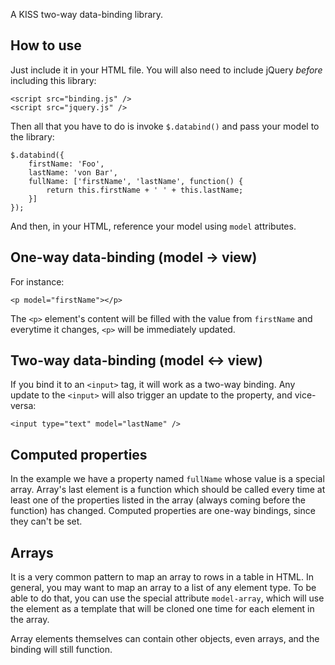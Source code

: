 
A KISS two-way data-binding library.

## How to use

Just include it in your HTML file. You will also need to include jQuery *before* including this library:

    <script src="binding.js" />
    <script src="jquery.js" />

Then all that you have to do is invoke `$.databind()` and pass your model to the library:

    $.databind({
        firstName: 'Foo',
        lastName: 'von Bar',
        fullName: ['firstName', 'lastName', function() {
            return this.firstName + ' ' + this.lastName;
        }]
    });

And then, in your HTML, reference your model using `model` attributes. 

## One-way data-binding (model -> view)

For instance:

    <p model="firstName"></p>

The `<p>` element's content will be filled with the value from `firstName` and everytime it changes, `<p>` will be 
immediately updated.

## Two-way data-binding (model <-> view)

If you bind it to an `<input>` tag, it will work as a two-way binding. Any update to the `<input>` will also trigger 
an update to the property, and vice-versa:

    <input type="text" model="lastName" />

## Computed properties

In the example we have a property named `fullName` whose value is a special array. Array's last element is a function
 which should be called every time at least one of the properties listed in the array (always coming before the 
 function) has changed. Computed properties are one-way bindings, since they can't be set.

## Arrays

It is a very common pattern to map an array to rows in a table in HTML. In general, you may want to map an array to a
 list of any element type. To be able to do that, you can use the special attribute `model-array`, which will use the
  element as a template that will be cloned one time for each element in the array.

Array elements themselves can contain other objects, even arrays, and the binding will still function.
